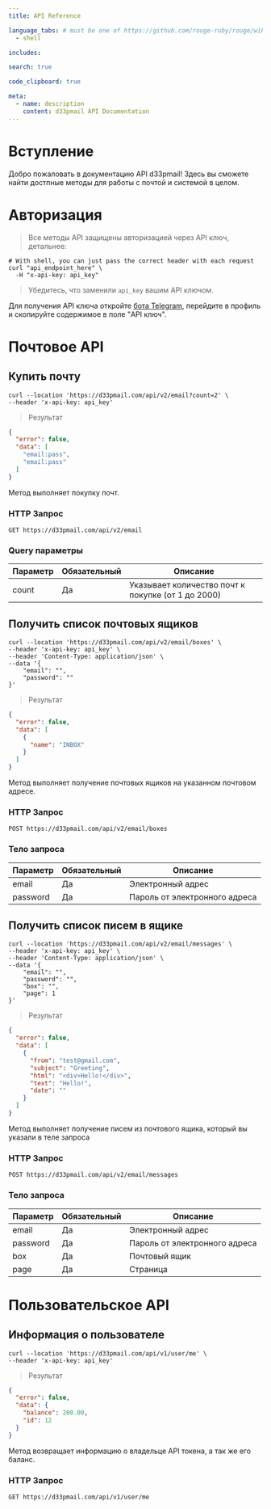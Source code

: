 ```yaml
---
title: API Reference

language_tabs: # must be one of https://github.com/rouge-ruby/rouge/wiki/List-of-supported-languages-and-lexers
  - shell

includes:

search: true

code_clipboard: true

meta:
  - name: description
    content: d33pmail API Documentation
---
```


# Вступление

Добро пожаловать в документацию API d33pmail! Здесь вы сможете найти достпные методы для работы с почтой и системой в целом.

# Авторизация

> Все методы API защищены авторизацией через API ключ, детальнее:

```shell
# With shell, you can just pass the correct header with each request
curl "api_endpoint_here" \
  -H "x-api-key: api_key"
```

> Убедитесь, что заменили `api_key` вашим API ключом.

Для получения API ключа откройте [бота Telegram](https://t.me/d33pmail_bot), перейдите в профиль и скопируйте содержимое в поле "API ключ".

# Почтовое API

## Купить почту

```shell
curl --location 'https://d33pmail.com/api/v2/email?count=2' \
--header 'x-api-key: api_key'
```

> Результат

```json
{
  "error": false,
  "data": [
    "email:pass",
    "email:pass"
  ]
}
```

Метод выполняет покупку почт.

### HTTP Запрос

`GET https://d33pmail.com/api/v2/email`

### Query параметры

Параметр | Обязательный | Описание
--------- | ------- | -----------
count | Да | Указывает количество почт к покупке (от 1 до 2000)

## Получить список почтовых ящиков

```shell
curl --location 'https://d33pmail.com/api/v2/email/boxes' \
--header 'x-api-key: api_key' \
--header 'Content-Type: application/json' \
--data '{
    "email": "",
    "password": ""
}'
```

> Результат

```json
{
  "error": false,
  "data": [
    {
      "name": "INBOX"
    }
  ]
}
```

Метод выполняет получение почтовых ящиков на указанном почтовом адресе.

### HTTP Запрос

`POST https://d33pmail.com/api/v2/email/boxes`

### Тело запроса

Параметр | Обязательный | Описание
--------- | ------- | -----------
email | Да | Электронный адрес
password | Да | Пароль от электронного адреса

## Получить список писем в ящике

```shell
curl --location 'https://d33pmail.com/api/v2/email/messages' \
--header 'x-api-key: api_key' \
--header 'Content-Type: application/json' \
--data '{
    "email": "",
    "password": "",
    "box": "",
    "page": 1
}'
```

> Результат

```json
{
  "error": false,
  "data": [
    {
      "from": "test@gmail.com",
      "subject": "Greeting",
      "html": "<div>Hello!</div>",
      "text": "Hello!",
      "date": ""
    }
  ]
}
```

Метод выполняет получение писем из почтового ящика, который вы указали в теле запроса

### HTTP Запрос

`POST https://d33pmail.com/api/v2/email/messages`

### Тело запроса

Параметр | Обязательный | Описание
--------- | ------- | -----------
email | Да | Электронный адрес
password | Да | Пароль от электронного адреса
box | Да | Почтовый ящик
page | Да | Страница

# Пользовательское API

## Информация о пользователе

```shell
curl --location 'https://d33pmail.com/api/v1/user/me' \
--header 'x-api-key: api_key'
```

> Результат

```json
{
  "error": false,
  "data": {
    "balance": 200.00,
    "id": 12
  }
}
```

Метод возвращает информацию о владельце API токена, а так же его баланс.

### HTTP Запрос

`GET https://d33pmail.com/api/v1/user/me`
